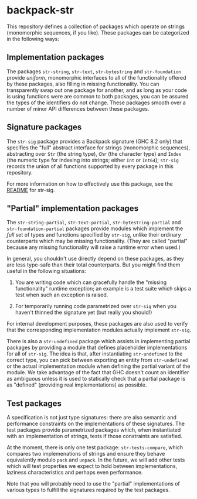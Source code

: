 # backpack-str

This repository defines a collection of packages which
operate on strings (monomorphic sequences, if you like).
These packages can be categorized in the following ways:

## Implementation packages

The packages `str-string`, `str-text`, `str-bytestring` and
`str-foundation` provide *uniform*, monomorphic interfaces to all of the
functionality offered by these packages, also filling in missing
functionality.  You can transparently swap out one package for another,
and as long as your code is using functions were are common to both
packages, you can be assured the types of the identifiers do not change.
These packages smooth over a number of minor API differences between
these packages.

## Signature packages

The `str-sig` package provides a Backpack signature (GHC 8.2 only) that
specifies the "full" abstract interface for strings (monomorphic
sequences), abstracting over `Str` (the string type), `Chr` (the
character type) and `Index` (the numeric type for indexing into strings;
either `Int` or `Int64`); `str-sig` records the union of all functions
supported by every package in this repository.

For more information on how to effectively use this package, see the
[README](str-sig/README.md) for str-sig.

## "Partial" implementation packages

The `str-string-partial`, `str-text-partial`, `str-bytestring-partial`
and `str-foundation-partial` packages provide modules which implement
the *full* set of types and functions specified by `str-sig`, unlike
their ordinary counterparts which may be missing functionality.  (They
are called "partial" because any missing functionality will raise a
runtime error when used.)

In general, you shouldn't use directly depend on these packages, as
they are less type-safe than their total counterparts.  But you might
find them useful in the following situations:

1. You are writing code which can gracefully handle the "missing
   functionality" runtime exception; an example is a test suite which
   skips a test when such an exception is raised.

2. For temporarily running code parametrized over `str-sig` when you
   haven't thinned the signature yet (but really you should!)

For internal development purposes, these packages are also used to
verify that the corresponding implementation modules actually implement
`str-sig`.

There is also a `str-undefined` package which assists in implementing
partial packages by providing a module that defines placeholder
implementations for all of `str-sig`.  The idea is that, after
instantiating `str-undefined` to the correct type, you can
pick between exporting an entity from `str-undefined` or the
actual implementation module when defining the partial variant of
the module.  We take advantage of the fact that GHC doesn't count an
identifier as ambiguous unless it is used to statically check that a
partial package is as "defined" (providing real implementations) as
possible.

## Test packages

A specification is not just type signatures: there are also semantic and
performance constraints on the implementations of these signatures.  The
test packages provide parametrized packages which, when instantiated
with an implementation of strings, tests if those constraints are
satisfied.

At the moment, there is only one test package: `str-tests-compare`,
which compares two implemenations of strings and ensure they behave
equivalently modulo `pack` and `unpack`.  In the future, we will
add other tests which will test properties we expect to hold
between implementations, laziness characteristics and perhaps
even performance.

Note that you will probably need to use the "partial" implementations
of various types to fulfill the signatures required by the test
packages.
